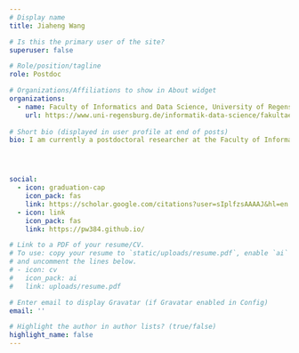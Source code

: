 ```yaml
---
# Display name
title: Jiaheng Wang

# Is this the primary user of the site?
superuser: false

# Role/position/tagline
role: Postdoc

# Organizations/Affiliations to show in About widget
organizations:
  - name: Faculty of Informatics and Data Science, University of Regensburg
    url: https://www.uni-regensburg.de/informatik-data-science/fakultaet/startseite/index.html
    
# Short bio (displayed in user profile at end of posts)
bio: I am currently a postdoctoral researcher at the Faculty of Informatics and Data Science, University of Regensburg, working in the Algorithms and Complexity Theory group (Lehrstuhl) led by Radu Curticapean. My research interest lies in several topics in theoretical computer science.




social:
  - icon: graduation-cap
    icon_pack: fas
    link: https://scholar.google.com/citations?user=sIplfzsAAAAJ&hl=en
  - icon: link
    icon_pack: fas
    link: https://pw384.github.io/

# Link to a PDF of your resume/CV.
# To use: copy your resume to `static/uploads/resume.pdf`, enable `ai` icons in `params.toml`,
# and uncomment the lines below.
# - icon: cv
#   icon_pack: ai
#   link: uploads/resume.pdf

# Enter email to display Gravatar (if Gravatar enabled in Config)
email: ''

# Highlight the author in author lists? (true/false)
highlight_name: false
---
```

